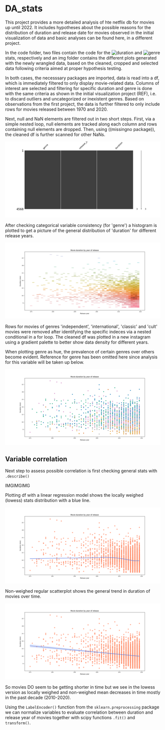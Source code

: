 # DA_stats
This project provides a more detailed analysis of hte netflix db for movies up until 2022. It includes hypotheses about the possible reasons for the distribution of duration and release date for movies observed in the initial visualization of data and basic analyses can be found here, in a different project.


In the code folder, two files contain the code for the ![duration]() and ![genre]() stats, respectively and an img folder contains the different plots generated with the newly wrangled data, based on the cleaned, cropped and selected data following criteria aimed at proper hypothesis testing.


In both cases, the necesssary packages are imported, data is read into a df, which is immediately filtered to only display movie-related data. Columns of interest are selected and filtering for specific duration and genre is done with the same criteria as shown in the initial visualization project (REF), i.e. to discard outliers and uncategorized or inexistent genres. Based on observations from the first project, the data is further filtered to only include rows for movies released between 1970 and 2020.

Next, null and NaN elements are filtered out in two short steps. First, via a simple nested loop, null elements are tracked along each column and rows containing null elements are dropped. Then, using ((missingno package)), the cleaned df is further scanned for other NaNs.

<img src="imgs\na_values.png" alt="na_values">

After checking categorical variable consistency (for 'genre') a histogram is plotted to get a picture of the general distribution of 'duration' for different release years.

<img src="imgs\clean_dy.png" alt="clean_dy">

Rows for movies of genres 'independent', 'international', 'classic' and 'cult' movies were removed after identifying the specific indeces via a nested conditional in a for loop. The cleaned df was plotted in a new instagram using a gradient palette to better show data density for different years. 

When plotting genre as hue, the prevalence of certain genres over others become evident. Reference for genre has been omitted here since analysis for this variable will be taken up below.

<img src="imgs\dur_yea_gen_scatter.png" alt="genreashue">

## Variable correlation

Next step to assess possible correlation is first checking general stats with `.describe()`

IMGIMGIMG

Plotting df with a linear regression model shows the locally weighed (lowess) stats distribution with a blue line.

<img src="imgs\dur_reg_lowess.png" alt="dur_reg_lowess"> 

Non-weighed regular scatterplot shows the general trend in duration of movies over time.

<img src="imgs\dur_reg_scatter.png" alt="dur_reg_scatter"> 

So movies DO seem to be getting shorter in time but we see in the lowess version as locally weighed and non-weighed mean decreases in time mostly in the past decade (2010-2020).

Using the `LabelEncoder()` function from the `sklearn.preprocessing` package we can normalize variables to evaluate correlation between duration and release year of movies together with scipy functions `.fit()` and `transform()`.